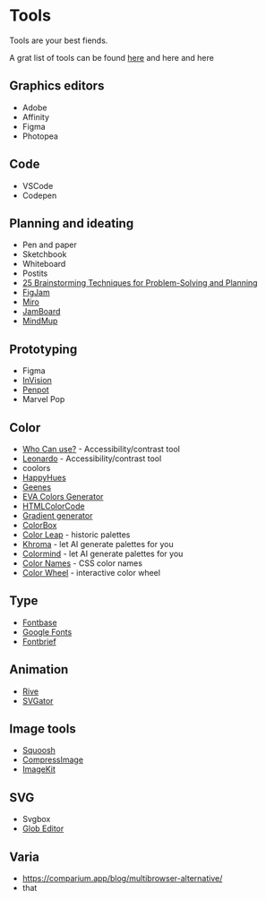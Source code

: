 # Tools 

Tools are your best fiends. 

A grat list of tools can be found [here](https://designxstream.com/) and here and here

## Graphics editors

- Adobe
- Affinity
- Figma
- Photopea


## Code

- VSCode
- Codepen


## Planning and ideating

- Pen and paper
- Sketchbook
- Whiteboard
- Postits
- [25 Brainstorming Techniques for Problem-Solving and Planning](https://www.indeed.com/career-advice/career-development/brainstorming-techniques)
- [FigJam](https://www.figma.com/figjam/)
- [Miro](https://miro.com/online-brainstorm-tool/)
- [JamBoard](https://jamboard.google.com/) 
- [MindMup](https://www.mindmup.com/)


## Prototyping

- Figma
- [InVision](https://www.invisionapp.com/)
- [Penpot](https://design.penpot.app/)
- Marvel Pop


## Color

- [Who Can use?](https://whocanuse.com/) - Accessibility/contrast tool
- [Leonardo](https://leonardocolor.io/) - Accessibility/contrast tool
- coolors
- [HappyHues](https://www.happyhues.co/)
- [Geenes](https://geenes.app/)
- [EVA Colors Generator](https://colors.eva.design/)
- [HTMLColorCode](https://htmlcolorcodes.com/)
- [Gradient generator](https://mybrandnewlogo.com/color-gradient-generator)
- [ColorBox](https://colorbox.io/)
- [Color Leap](https://colorleap.app/home) - historic palettes
- [Khroma](http://khroma.co/generator/) - let AI generate palettes for you
- [Colormind](http://colormind.io/) - let AI generate palettes for you
- [Color Names](http://www.colors.commutercreative.com/) - CSS color names
- [Color Wheel](https://www.canva.com/colors/color-wheel/) - interactive color wheel


## Type

- [Fontbase](https://fontba.se)
- [Google Fonts](https://fonts.google.com)
- [Fontbrief](https://www.fontbrief.com/)

## Animation

- [Rive](https://rive.app/)
- [SVGator](https://www.svgator.com/)

## Image tools

- [Squoosh](https://squoosh.app/)
- [CompressImage](https://compressimage.io/)
- [ImageKit](https://imagekit.io/)


## SVG

- Svgbox
- [Glob Editor](https://www.globs.design/)

## Varia

- https://comparium.app/blog/multibrowser-alternative/
- that